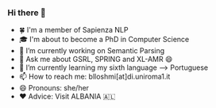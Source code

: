 ### Hi there 👋

- :four_leaf_clover: I'm a member of Sapienza NLP
- :mortar_board: I'm about to become a PhD in Computer Science 
- 🔭 I’m currently working on Semantic Parsing
- 💬 Ask me about GSRL, SPRING and XL-AMR 😄
- 🌱 I’m currently learning my sixth language --> Portuguese
- 📫 How to reach me: blloshmi[at]di.uniroma1.it
- 😄 Pronouns: she/her
- :heart: Advice: Visit ALBANIA 🇦🇱 
<!--
**rexhinab/rexhinab** is a ✨ _special_ ✨ repository because its `README.md` (this file) appears on your GitHub profile.

Here are some ideas to get you started:

- 🔭 I’m currently working on ...
- 🌱 I’m currently learning ...
- 👯 I’m looking to collaborate on ...
- 🤔 I’m looking for help with ...
- 💬 Ask me about ...
- 📫 How to reach me: ...
- 😄 Pronouns: ...
- ⚡ Fun fact: ...
-->
